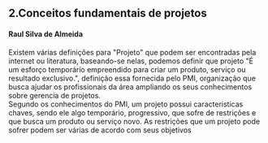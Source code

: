 ## 2.Conceitos fundamentais de projetos
#### Raul Silva de Almeida

Existem várias definições para "Projeto" que podem ser encontradas pela internet ou literatura, baseando-se nelas, podemos definir que projeto "É um esforço temporário empreendido para criar um produto, serviço ou resultado exclusivo.", definição essa fornecida pelo PMI, organização que busca ajudar os profissionais da área ampliando os seus conhecimentos sobre gerencia de projetos.<br>
Segundo os conhecimentos do PMI, um projeto possui caracteristicas chaves, sendo ele algo temporário, progressivo, que sofre de restrições e que busca um produto ou serviço novo. As restrições que um projeto pode sofrer podem ser várias de acordo com seus objetivos
